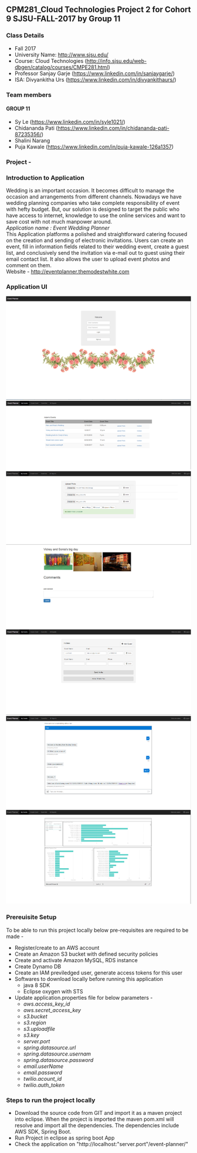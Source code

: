 ## CPM281_Cloud Technologies Project 2 for Cohort 9 SJSU-FALL-2017 by Group 11 

### Class Details
- Fall 2017
- University Name: http://www.sjsu.edu/
- Course: Cloud Technologies (http://info.sjsu.edu/web-dbgen/catalog/courses/CMPE281.html)
- Professor Sanjay Garje (https://www.linkedin.com/in/sanjaygarje/)
- ISA: Divyankitha Urs (https://www.linkedin.com/in/divyankithaurs/)

### Team members
#### GROUP 11
- Sy Le (https://www.linkedin.com/in/syle1021/)
- Chidananda Pati (https://www.linkedin.com/in/chidananda-pati-87235356/)
- Shalini Narang
- Puja Kawale (https://www.linkedin.com/in/puja-kawale-126a1357)

### Project - 

### Introduction to Application
Wedding is an important occasion. It becomes difficult to manage the occasion and arrangements from different channels. Nowadays we have wedding planning companies who take complete responsibility of event with hefty budget. But, our solution is designed to target the public who have access to internet, knowledge to use the online services and want to save cost with not much manpower around.</br>
_Application name : Event Wedding Planner</br>_
This Application platforms a polished and straightforward catering focused on the creation and sending of electronic invitations. Users can create an event, fill in information fields related to their wedding event, create a guest list, and conclusively send the invitation via e-mail out to guest using their email contact list. It also allows the user to upload event photos and comment on them.</br>
Website - http://eventplanner.themodestwhite.com


### Application UI 
![Screenshot](welcome.png)
![Screenshot](list.png)
![Screenshot](Uploadpicture.png)
![Screenshot](comment.png)
![Screenshot](guest.png)
![Screenshot](chatbot.png)
![Screenshot](BIReport.png)

### Prereuisite Setup
To be able to run this project locally below pre-requisites are required to be made -</br>
- Register/create to an AWS account</br>
- Create an Amazon S3 bucket with defined security policies</br>
- Create and activate Amazon MySQL, RDS instance</br>
- Create Dynamo DB</br>
- Create an IAM previledged user, generate access tokens for this user</br>
- Softwares to download locally before running this application</br>
  - java 8 SDK</br>
  - Eclipse oxygen with STS</br>
- Update application.properties file for below parameters -</br>
  - _aws.access_key_id</br>_
  - _aws.secret_access_key</br>_
  - _s3.bucket</br>_
  - _s3.region</br>_
  - _s3.uploadfile</br>_
  - _s3.key</br>_
  - _server.port </br>_
  - _spring.datasource.url</br>_
  - _spring.datasource.usernam </br>_
  - _spring.datasource.password</br>_
  - _email.userName</br>_
  - _email.password</br>_
  - _twilio.acount_id</br>_
  - _twilio.auth_token</br>_

### Steps to run the project locally</br>
- Download the source code from GIT and import it as a maven project into eclipse. When the project is imported the maven pom.xml will resolve and import all the dependencies. The dependencies include AWS SDK, Spring Boot.</br>
- Run Project in eclipse as spring boot App</br>
- Check the application on "http://localhost:"server.port"/event-planner/"</br>

